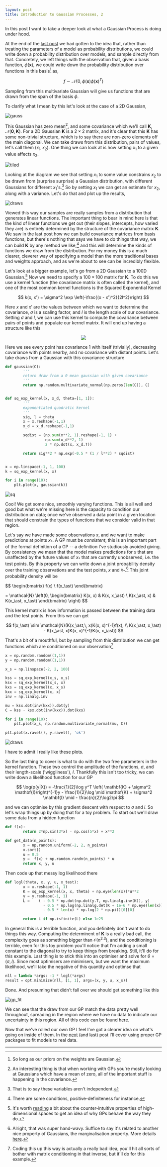 ```yaml
---
layout: post
title: Introduction to Gaussian Processes, 2
---
```


In this post I want to take a deeper look at what a Gaussian Process is doing under hood.

At the end of the [last post](/2018/05/08/gp1.html) we had gotten to the idea that, rather than treating the parameters of a model as probability distributions, we could write down a probability distribution over models, and sample directly from that. Concretely, we left things with the observation that, given a basis function, $\phi(\mathbf{x})$, we could write down the probability distribution over functions in this basis[^1] as,

$$
f \sim \mathcal{N}(0,\, \phi(\mathbf{x})\phi(\mathbf{x})^T)
$$

Sampling from this multivariate Gaussian will give us functions that are drawn from the span of the basis $\phi$.


To clarify what I mean by this let's look at the case of a 2D Gaussian,

![gauss](/images/gp/2d_gaussian.png)

This Gaussian has zero mean[^2], and some covariance which we'll call $\mathbf{K}$, $\mathcal{N}(\mathbf{0},\, \mathbf{K})$. For a 2D Gaussian $\mathbf{K}$ is a $2\times2$ matrix, and it's clear that this $\mathbf{K}$ has some non-trivial structure, which is to say there are non-zero elements off the main diagonal. We can take draws from this distribution, pairs of values, let's call them $(x_1, \, x_2)$. One thing we can look at is how setting $x_1$ to a given value affects $x_2$.

![tiled](/images/gp/tiled.png)

Looking at the diagram we see that setting $x_1$ to some value constrains $x_2$ to be drawn from (surprise surprise) a Gaussian distribution, with different Gaussians for different $x_1$'s.[^3] So by setting $x_1$ we can get an estimate for $x_2$, along with a variance. Let's do that and plot up the results,

![draws](/images/gp/draws.png)

Viewed this way our samples are really samples from a distribution that generates linear functions. The important thing to bear in mind here is that the kind of linear functions we get out (their slopes, intercepts, how varied they are) is entirely determined by the structure of the covariance matrix $\mathbf{K}$. We saw in the last post how we can build covariance matrices from basis functions, but there's nothing that says we have to do things that way, we can build $\mathbf{K}$ by any method we like,[^4] and this will determine the kinds of functions we draw from the distribution. For my money this is a much clearer, cleverer way of specifying a model than the more traditional bases and weights approach, and as we're about to see can be incredibly flexible.


 Let's look at a bigger example, let's go from a 2D Gaussian to a 100D Gaussian.[^5] Now we need to specify a $100 \times 100$ matrix for $\mathbf{K}$. To do this we use a kernel function (the covariance matrix is often called the kernel), and one of the most common kernel functions is the Squared Exponential Kernel

 $$
 k(x, x') = \sigma^2 \exp \left(-\frac{(x - x')^2}{2l^2}\right)
 $$

Here $x$ and $x'$ are the values between which we want to determine the covariance, $\sigma$ is a scaling factor, and $l$ is the length scale of our covariance. Setting $\sigma$ and $l$, we can use this kernel to compute the covariance between pairs of points and populate our kernel matrix. It will end up having a structure like this

<center>
<img src="/images/gp/kernel.png">
</center>

Here we see every point has covariance $1$ with itself (trivially), decreasing covariance with points nearby, and no covariance with distant points. Let's take draws from a Gaussian with this covariance structure

```python
def gaussian(C):
        '''
        return draw from a 0 mean gaussian with given covariance
        '''
        return np.random.multivariate_normal(np.zeros(len(C)), C)


def sq_exp_kernel(x, x_d, theta=[1, 1]):
        '''
        exponentiated quadratic kernel
        '''
        sig, l = theta
        x = x.reshape(-1,1)
        x_d = x_d.reshape(-1,1)

        sqdist = (np.sum(x**2, 1).reshape(-1, 1) +
                  np.sum(x_d**2, 1) -
                  2 * np.dot(x, x_d.T))

        return sig**2 * np.exp(-0.5 * (1 / l**2) * sqdist)


x = np.linspace(-1, 1, 100)
k = sq_exp_kernel(x, x)

for i in range(10):
    plt.plot(x, gaussian(k))
```

![sq](/images/gp/sq_draws.png)

Cool! We get some nice, smoothly varying functions. This is all well and good but what we're missing here is the capacity to condition our distribution on data; once we've observed a data point in a given location that should constrain the types of functions that we consider valid in that region.

Let's say we have made some observations $x$, and we want to make predictions at points $x_\ast$. A GP must be *consistent*, this is an important part of the formal definition of a GP -- a definition I've studiously avoided giving. By consistency we mean that the model makes predictions for $x$ that are unaffected by the future values of $x_\ast$ that are currently unobserved, i.e. the test points. By this property we can write down a joint probability density over the training observations and the test points, $x$ and $x_\ast$.[^6] This joint probability density will be

$$
\begin{bmatrix}
f(x) \\
f(x_\ast)
\end{bmatrix}

=
\mathcal{N} \left(0,
\begin{bmatrix}
K(x, x) & K(x, x_\ast) \\
K(x_\ast, x) & K(x_\ast, x_\ast)
\end{bmatrix}
\right)
$$

This kernel matrix is how information is passed between the training data and the test points. From this we can get

$$
f(x_\ast) \sim  \mathcal{N}(K(x_\ast,\, x)K(x, x)^{-1}f(x), \\
                          K(x_\ast, x_\ast) - K(x_\ast, x)K(x, x)^{-1}K(x, x_\ast))
$$

That's a bit of a mouthful, but by sampling from this distribution we can get functions which are conditioned on our observation[^7]

```python
x = np.random.random((1,1))
y = np.random.random((1,1))

x_s = np.linspace(-2, 2, 100)

kss = sq_exp_kernel(x_s, x_s)
ksx = sq_exp_kernel(x_s, x)
kxs = sq_exp_kernel(x, x_s)
kxx = sq_exp_kernel(x, x)
inv = np.linalg.inv

mu = ksx.dot(inv(kxx)).dot(y)
C = kss - ksx.dot(inv(kxx)).dot(kxs)

for i in range(10):
    plt.plot(x_s, np.random.multivariate_normal(mu, C))

plt.plot(x.ravel(), y.ravel(), 'ok')
```
![draws](/images/gp/conditioned_draws.png)

I have to admit I really like these plots.

So the last thing to cover is what to do with the two free parameters in the kernel function. These two control the amplitude of the functions, $\sigma$, and their length-scale ('wiggliness'), $l$. Thankfully this isn't too tricky, we can write down a likelihood function for our GP

$$
\log(p(y|X)) = -\frac{1}{2}\log y^T \left( \mathbf{K} + \sigma^2 \mathbf{I}\right)^{-1}y  -  \frac{1}{2}\log \mid \mathbf{K} + \sigma^2 \mathbf{I} \mid - \frac{n}{2}\log2\pi
$$

and we can optimise by this gradient descent with respect to $\sigma$ and $l$. So let's wrap things up by doing that for a toy problem. To start out we'll draw some data from a hidden function

```python
def f(x):
        return 2*np.sin(3*x) - np.cos(5*x) + x**2

def get_data(n_points):
        x = np.random.uniform(-2, 2, n_points)
        x.sort()
        u = 0.5
        y =  f(x) + np.random.randn(n_points) * u
        return x, y, u
```

Then code up that messy log likelihood there

```python
def logl(theta, x, y, u, x_test):
        x = x.reshape(-1, 1)
        K = sq_exp_kernel(x, x, theta) + np.eye(len(x))*u**2
        y = y.reshape(-1, 1)
        L =    ( - 0.5 * np.dot(np.dot(y.T, np.linalg.inv(K)), y)
                 - 0.5 * np.log(np.linalg.det(K + 1e-6 * np.eye(len(x))))
                 - 0.5 * len(x) * np.log(2 * np.pi))[0][0]

        return L if np.isfinite(L) else 1e25
```

In general this is a terrible function, and you definitely don't want to do things this way. Computing the determinent of $\mathbf{K}$ is a really bad call, the complexity goes as something bigger than $\mathcal{O}(n^{2.3})$, and the conditioning is terrible, even for this toy problem you'll notice that I'm adding a small constant to the diagonal to try to keep things from breaking. Still, it'll do for this example. Last thing is to stick this into an optimiser and solve for $\theta = (\sigma, l)$. Since most optimisers are minimisers, but we want the maximum likelihood, we'll take the negative of this quantity and optimse that

```python
nll = lambda *args: -1 * logl(*args)
result = opt.minimize(nll, [1, 1], args=(x, y, u, x_s))
```

Done. And presuming that didn't fall over we should get something like this

![gp_fit](/images/gp/gp_fit.png)

We can see that the draw from our GP match the data pretty well throughout, spreading in the region where we have no data to indicate our uncertainty in this region. All of this code can be found [here](https://github.com/neal-o-r/gp/blob/master/example_gp.py).

Now that we've rolled our own GP I feel I've got a clearer idea on what's going on inside of them. In the [next](/2018/05/08/gp3.html) (and last) post I'll cover using proper GP packages to fit models to real data.

---

[^1]: So long as our priors on the weights are Gaussian.

[^2]: An interesting thing is that when working with GPs you're mostly looking at Gaussians which have a mean of zero, all of the important stuff is happening in the covariance.

[^3]: That is to say these variables aren't independent.

[^4]: There are some conditions, positive-definiteness for instance.

[^5]: It's worth [reading](https://www.cs.cmu.edu/~venkatg/teaching/CStheory-infoage/chap1-high-dim-space.pdf) a bit about the counter-intuitive properties of high-dimensional spaces to get an idea of why GPs behave the way they do.

[^6]: Alright, that was super hand-wavy. Suffice to say it's related to another nice property of Gaussians, the marginalisation property. More details [here](http://www.gaussianprocess.org/gpml/chapters/RW2.pdf).

[^7]: Coding this up this way is actually a really bad idea, you'll hit all sorts of bother with matrix conditioning in that inverse, but it'll do for this example.
